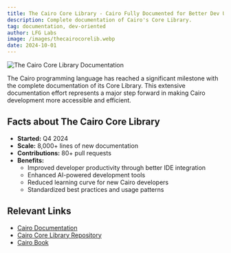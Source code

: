 ```yaml
---
title: The Cairo Core Library - Cairo Fully Documented for Better Dev UX
description: Complete documentation of Cairo's Core Library.
tag: documentation, dev-oriented
author: LFG Labs
image: /images/thecairocorelib.webp
date: 2024-10-01
---
```


![The Cairo Core Library Documentation](/images/thecairocorelib.webp)

The Cairo programming language has reached a significant milestone with the complete documentation of its Core Library. This extensive documentation effort represents a major step forward in making Cairo development more accessible and efficient.

## Facts about The Cairo Core Library

- **Started:** Q4 2024
- **Scale:** 8,000+ lines of new documentation
- **Contributions:** 80+ pull requests
- **Benefits:**
  - Improved developer productivity through better IDE integration
  - Enhanced AI-powered development tools
  - Reduced learning curve for new Cairo developers
  - Standardized best practices and usage patterns

## Relevant Links

- [Cairo Documentation](https://docs.cairo-lang.org/)
- [Cairo Core Library Repository](https://github.com/starkware-libs/cairo)
- [Cairo Book](https://book.cairo-lang.org/) 